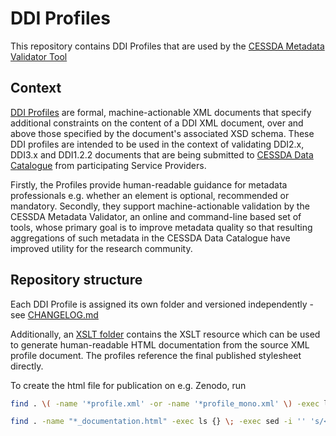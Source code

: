 # DDI Profiles

This repository contains DDI Profiles that are used by the
[CESSDA Metadata Validator Tool](https://github.com/cessda/cessda.cmv.server)

## Context

[DDI Profiles](https://ddialliance.org/resources/ddi-profiles) are formal,
machine-actionable XML documents that specify additional constraints on the content of a DDI XML document,
over and above those specified by the document's associated XSD schema.
These DDI profiles are intended to be used in the context
of validating DDI2.x, DDI3.x and DDI1.2.2 documents that are being submitted to
[CESSDA Data Catalogue](https://datacatalogue.cessda.eu/) from participating Service Providers.

Firstly, the Profiles provide human-readable guidance for metadata professionals e.g. whether an element is optional, recommended
or mandatory.  Secondly, they support machine-actionable validation by the CESSDA Metadata Validator, an online and command-line
based set of tools, whose primary goal is to improve metadata quality so that resulting aggregations of such metadata in the CESSDA
Data Catalogue have improved utility for the research community.

## Repository structure

Each DDI Profile is assigned its own folder and versioned independently - see
[CHANGELOG.md](CHANGELOG.md)

Additionally, an [XSLT folder](XSLT/)
contains the XSLT resource which can be used to generate human-readable HTML documentation from the source XML profile document.
The profiles reference the final published stylesheet directly.

To create the html file for publication on e.g. Zenodo, run

```sh
find . \( -name '*profile.xml' -or -name '*profile_mono.xml' \) -exec ls {} \; -exec docker run --rm -i -u $(id -u) -v "$(pwd)":/src klakegg/saxon xslt -s:{} -xsl:XSLT/stylesheet.xsl -o:{}_documentation.html \;

find . -name "*_documentation.html" -exec ls {} \; -exec sed -i '' 's/<div class=\"col-10 text-end\"><a href=\"https:\/\/www.cessda.eu\/Privacy-policy\">Privacy Policy<\/a><a href=\"https:\/\/www.cessda.eu\/Acceptable-Use-Policy\">Acceptable Use Policy<\/a><a href=\"https:\/\/www.cessda.eu\/Tools-Services\">CESSDA Tools &amp; Services<\/a><\/div>/<div class=\"col-10 text-end\"><\/div>/g' {} \;
```
